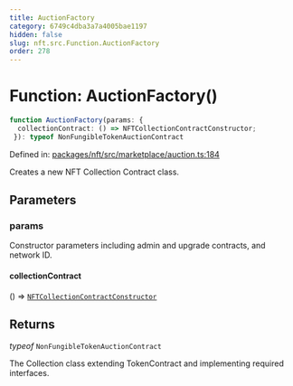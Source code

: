 ```yaml
---
title: AuctionFactory
category: 6749c4dba3a7a4005bae1197
hidden: false
slug: nft.src.Function.AuctionFactory
order: 278
---
```


# Function: AuctionFactory()

```ts
function AuctionFactory(params: {
  collectionContract: () => NFTCollectionContractConstructor;
 }): typeof NonFungibleTokenAuctionContract
```

Defined in: [packages/nft/src/marketplace/auction.ts:184](https://github.com/zkcloudworker/minatokens-lib/blob/main/packages/nft/src/marketplace/auction.ts#L184)

Creates a new NFT Collection Contract class.

## Parameters

### params

Constructor parameters including admin and upgrade contracts, and network ID.

#### collectionContract

() => [`NFTCollectionContractConstructor`](nftsrctypealiasnftcollectioncontractconstructor)

## Returns

*typeof* `NonFungibleTokenAuctionContract`

The Collection class extending TokenContract and implementing required interfaces.
